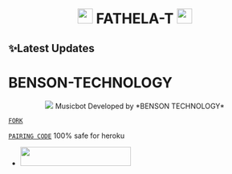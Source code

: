 <h1 align="center"><img src="./assets/logo.gif" width="30px"> FATHELA-T <img src="./assets/logo.gif" width="30px"></h1>

## ✨Latest Updates
# BENSON-TECHNOLOGY

<p align="center"> 
<img src="https://i.imgur.com/xFmW8er.jpeg" />
Musicbot Developed by  *BENSON TECHNOLOGY*
  
[`FORK`](https://github.com/ugandac/BENSON-TECHNOLOGY/fork)

[`PAIRING CODE`](https://benson-technology-pairing-288deb8d1f77.herokuapp.com/pair)
  100% safe for heroku 

  - <a align="center"><a href="https://dashboard.heroku.com/new?template=https://github.com/ugandac/Fathela"> <img src="https://img.shields.io/badge/DEPLOY%20NOW-blue?style=for-the-badge&logo=heroku" width="220" height="38.45"/></a></p>
  



  
